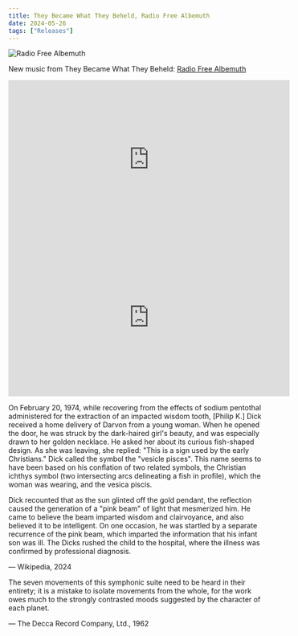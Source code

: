 ```yaml
---
title: They Became What They Beheld, Radio Free Albemuth
date: 2024-05-26
tags: ["Releases"]
---
```


![Radio Free Albemuth](/rm_ation/images/radio-free-albemuth.jpg)

New music from They Became What They Beheld: [Radio Free Albemuth](https://theybecamewhattheybeheld.bandcamp.com/album/radio-free-albemuth)<!--x-->

<iframe width="560" height="315" src="https://www.youtube.com/embed/rT82FIPARv0?si=xxHluGfCH0SE_cSG" title="YouTube video player" frameborder="0" allow="accelerometer; autoplay; clipboard-write; encrypted-media; gyroscope; picture-in-picture; web-share" referrerpolicy="strict-origin-when-cross-origin" allowfullscreen></iframe>

<iframe width="560" height="315" src="https://www.youtube.com/embed/UjfD0ztE29w?si=XZ6I5eNX81SS0Ull" title="YouTube video player" frameborder="0" allow="accelerometer; autoplay; clipboard-write; encrypted-media; gyroscope; picture-in-picture; web-share" referrerpolicy="strict-origin-when-cross-origin" allowfullscreen></iframe>

On February 20, 1974, while recovering from the effects of sodium pentothal administered for the extraction of an impacted wisdom tooth, [Philip K.] Dick received a home delivery of Darvon from a young woman. When he opened the door, he was struck by the dark-haired girl's beauty, and was especially drawn to her golden necklace. He asked her about its curious fish-shaped design. As she was leaving, she replied: "This is a sign used by the early Christians." Dick called the symbol the "vesicle pisces". This name seems to have been based on his conflation of two related symbols, the Christian ichthys symbol (two intersecting arcs delineating a fish in profile), which the woman was wearing, and the vesica piscis.

Dick recounted that as the sun glinted off the gold pendant, the reflection caused the generation of a "pink beam" of light that mesmerized him. He came to believe the beam imparted wisdom and clairvoyance, and also believed it to be intelligent. On one occasion, he was startled by a separate recurrence of the pink beam, which imparted the information that his infant son was ill. The Dicks rushed the child to the hospital, where the illness was confirmed by professional diagnosis.

— Wikipedia, 2024

The seven movements of this symphonic suite need to be heard in their entirety; it is a mistake to isolate movements from the whole, for the work owes much to the strongly contrasted moods suggested by the character of each planet.

— The Decca Record Company, Ltd., 1962
